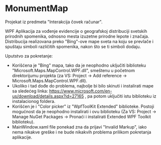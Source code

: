 # MonumentMap
Projekat iz predmeta "Interakcija čovek računar".

WPF Aplikacija za vođenje evidencije o geografskoj distribuciji svetskih prirodnih spomenika, odnosno mesta izuzetne prirodne lepote i značaja. Distribucija realizovana preko "Bing"-ove mape sveta na koju se prevlače i spuštaju simboli različitih spomenika, nakon što se ti simboli dodaju.

Uputstvo za pokretanje:
- Korišćena je "Bing" mapa, tako da je neophodno uključiti biblioteku "Microsoft.Maps.MapControl.WPF.dll", smeštenu u početnom direktorijumu projekta (za VS: Project -> Add reference -> Microsoft.Maps.MapControl.WPF.dll).
- Ukoliko i tad dođe do problema, najbolje bi bilo skinuti i instalirati mape sa sledećeg linka:
https://www.microsoft.com/en-us/download/details.aspx?id=27165 , pa potom uključiti istu biblioteku iz instalacionog foldera.
- Korišćen je i "Color picker" iz "WpfToolKit Extended" biblioteke. Postoji mogućnost da je neophodno instalirati i ovu biblioteku (Za VS: Project -> Manage NuGet Packages -> Pronaći i instalirati Extended WPF Toolkit biblioteku).
- MainWindow.xaml file ponekad zna da prijavi "Invalid Markup", iako nema nikakve greške i ne bude nikakvih problema prilikom pokretanja aplikacije.
